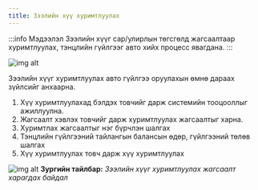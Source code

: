 ```yaml
---
title: Зээлийн хүү хуримтлуулах
---
```

:::info Мэдээлэл
Зээлийн хүүг сар/улирлын төгсгөлд жагсаалтаар хуримтлуулах, тэнцлийн гүйлгээг авто хийх процесс явагдана.
:::
>
![img alt](/img/img31.png)

Зээлийн хүүг хуримтлуулах авто гүйлгээ оруулахын өмнө дараах зүйлсийг анхаарна. 
1.	Хүү хуримтлуулахад бэлдэх товчийг дарж системийн тооцооллыг ажиллуулна.
2.	Жагсаалт хэвлэх товчийг дарж  хуримтлуулах жагсаалтыг харна.
3.	Хуримтлах жагсаалтыг нэг бүрчлэн шалгах
4.	Тэнцлийн гүйлгээний тайлангын балансын өдөр, гүйлгээний төлөв шалгах
5.	Хүү хуримтлуулах товч дарж хүү хуримтлуулах

>
![img alt](/img/image-41.png)
**Зургийн тайлбар:** _Зээлийн хүүг хуримтлуулах жагсаалт харагдах байдал_ 